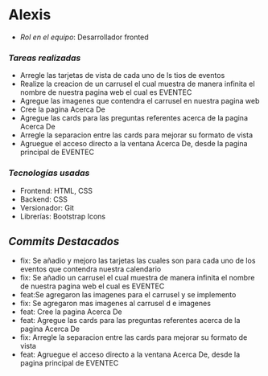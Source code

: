# Alexis
- *Rol en el equipo*: Desarrollador fronted

### *Tareas realizadas*
- Arregle las tarjetas de vista de cada uno  de ls tios de eventos
- Realize la creacion de un carrusel el cual muestra de manera infinita el nombre de  nuestra pagina web el cual es EVENTEC
- Agregue las imagenes que contendra el carrusel en nuestra pagina web
- Cree la pagina Acerca De
- Agregue  las cards para las preguntas referentes acerca de la pagina Acerca De
- Arregle la separacion entre las cards para mejorar su formato de vista
- Agruegue el acceso directo a la ventana Acerca De, desde  la pagina principal de EVENTEC
### *Tecnologías usadas*
- Frontend: HTML, CSS
- Backend: CSS
- Versionador: Git
- Librerías: Bootstrap Icons

## *Commits Destacados*
- fix: Se añadio  y mejoro las  tarjetas las cuales son para cada  uno de los eventos que contendra nuestra calendario
- fix: Se añadio un carrusel el cual muestra de manera infinita el nombre de  nuestra pagina web el cual es EVENTEC
- feat:Se agregaron las imagenes para el carrusel y se implemento
- fix: Se agregaron  mas imagenes al carrusel d e  imagenes
- feat: Cree la pagina Acerca De
- feat: Agregue  las cards para las preguntas referentes acerca de la pagina Acerca De
- fix: Arregle la separacion entre las cards para mejorar su formato de vista
- feat: Agruegue el acceso directo a la ventana Acerca De, desde  la pagina principal de EVENTEC